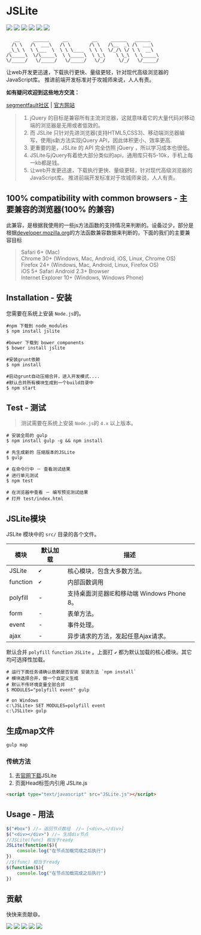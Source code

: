 # JSLite

[![](https://img.shields.io/github/issues/JSLite/JSLite.svg)](https://github.com/JSLite/JSLite/issues)  [![](https://img.shields.io/github/forks/JSLite/JSLite.svg)](https://github.com/JSLite/JSLite/network) [![](https://img.shields.io/github/stars/JSLite/JSLite.svg)](https://github.com/JSLite/JSLite/stargazers) [![](https://img.shields.io/badge/license-MIT-blue.svg)](https://raw.githubusercontent.com/JSLite/JSLite/master/MIT-LICENSE) [![](https://travis-ci.org/JSLite/JSLite.svg?branch=master)](https://travis-ci.org/JSLite/JSLite) [![](https://img.shields.io/github/release/JSLite/JSLite.svg)](https://github.com/JSLite/JSLite/releases)

```
   __     ______     __         __     ______   ______    
  /\ \   /\  ___\   /\ \       /\ \   /\__  _\ /\  ___\   
 _\_\ \  \ \___  \  \ \ \____  \ \ \  \/_/\ \/ \ \  __\   
/\_____\  \/\_____\  \ \_____\  \ \_\    \ \_\  \ \_____\ 
\/_____/   \/_____/   \/_____/   \/_/     \/_/   \/_____/ 

```

让web开发更迅速，下载执行更快、量级更轻，针对现代高级浏览器的JavaScript库。 推进前端开发标准对于攻城师来说，人人有责。  

**如有疑问欢迎到这些地方交流：**  
  
[segmentfault社区](http://segmentfault.com/t/jslite/blogs) | [官方网站](http://jslite.github.io/) 

> 1. jQuery 的目标是兼容所有主流浏览器，这就意味着它的大量代码对移动端的浏览器是无用或者低效的。
> 2. 而 JSLite 只针对先进浏览器(支持HTML5,CSS3)、移动端浏览器编写，使用js新方法实现jQuery API，因此体积更小、效率更高.
> 3. 更重要的是，JSLite 的 API 完全仿照 jQuery ，所以学习成本也很低。
> 4. JSLite与jQuery有着绝大部分类似的api，通用库只有5-10k，手机上每一kb都是钱。
> 5. 让web开发更迅速，下载执行更快、量级更轻，针对现代高级浏览器的JavaScript库。 推进前端开发标准对于攻城师来说，人人有责。

## 100% compatibility with common browsers - 主要兼容的浏览器(100% 的兼容)
此兼容，是根据我使用的一些js方法函数的支持情况来判断的。设备过少，部分是根据[developer.mozilla.org](https://developer.mozilla.org)的方法函数兼容数据来判断的，下面的我们的主要兼容目标

> Safari 6+ (Mac)  
> Chrome 30+ (Windows, Mac, Android, iOS, Linux, Chrome OS)  
> Firefox 24+ (Windows, Mac, Android, Linux, Firefox OS)  
> iOS 5+ Safari
> Android 2.3+ Browser  
> Internet Explorer 10+ (Windows, Windows Phone)  


## Installation - 安装

您需要在系统上安装 `Node.js`的。 

```shell
#npm 下载到 node_modules
$ npm install jslite

#bower 下载到 bower_components
$ bower install jslite

#安装grunt依赖
$ npm install

#启动grunt自动压缩合并，进入开发模式.... 
#默认合并所有模块生成到一个build目录中
$ npm start
```

## Test - 测试

> 测试需要在系统上安装 `Node.js`的 `4.x` 以上版本。 

```shell
# 安装全局的 gulp
$ npm install gulp -g && npm install 

# 先生成新的 压缩版本的JSLite
$ gulp  

# 在命令行中 － 查看测试结果
# 进行单元测试
$ npm test 

# 在浏览器中查看 － 编写预览测试结果
# 打开 test/index.html
```

## JSLite模块
JSLite 模块中的 `src/` 目录的各个文件。

模块 | 默认加载 | 描述
--- | ------- | -----
JSLite | `✔` | 核心模块，包含大多数方法。
function | `✔` | 内部函数调用
polyfill | - | 支持桌面浏览器IE和移动端 Windows Phone 8。
form | - | 表单方法。
event | - | 事件处理。
ajax | - | 异步请求的方法，发起任意Ajax请求。

默认合并 `polyfill` `function` `JSLite` 。上面打 `✔` 都为默认加载的核心模块。其它均可选择性加载。

```shell
# 运行下面任务请确认依赖是否安装 安装方法 `npm install`
# 模块选择合并，做一个自定义生成
# 默认不传环境变量全部合并
$ MODULES="polyfill event" gulp

# on Windows
c:\JSLite> SET MODULES=polyfill event
c:\JSLite> gulp
```

## 生成map文件

```bash
gulp map
```

### 传统方法
1. 去[官网下载](http://jslite.io)JSLite  
2. 页面Head标签内引用 JSLite.js  

```html
<script type="text/javascript" src="JSLite.js"></script>
```

## Usage - 用法
```js
$("#box") //⇒ 返回节点数组  //⇒ [<div>​…​</div>​]
$("<div></div>") //⇒ 生成div节点
//JSLite(func) 相当于ready
JSLite(function($){
    console.log("在节点加载完成之后执行")
})
//$(func) 相当于ready
$(function($){
    console.log("在节点加载完成之后执行")
})
```



## 贡献

快快来贡献😄。

<a href="https://github.com/jaywcjlove"><img src="https://avatars0.githubusercontent.com/u/1680273?v=3&s=50"></a>
<a href="https://github.com/yanhaijing"><img src="https://avatars3.githubusercontent.com/u/3192087?v=3&s=50"></a>
<a href="https://github.com/xurui3762791"><img src="https://avatars3.githubusercontent.com/u/10526437?v=3&s=50"></a>
<a href="https://github.com/yaochuxia"><img src="https://avatars1.githubusercontent.com/u/8984000?v=3&s=50"></a>
<a href="https://github.com/52cik"><img src="https://avatars2.githubusercontent.com/u/5033310?v=3&s=50"></a>
